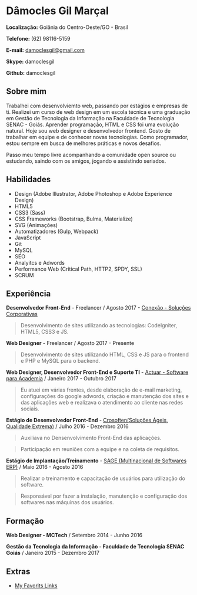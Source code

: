 # Dâmocles Gil Marçal

**Localização:** Goiânia do Centro-Oeste/GO - Brasil

**Telefone:** (62) 98116-5159

**E-mail:** damoclesgil@gmail.com

**Skype:** damoclesgil

**Github:** damoclesgil

## Sobre mim

Trabalhei com  desenvolviemto web, passando por estágios e empresas de ti. Realizei um curso de web design em um escola técnica e uma graduação em Gestão de Tecnologia da Informação na Faculdade de Tecnologia SENAC - Goiás. Aprender programação, HTML e CSS foi uma evolução natural. Hoje sou web designer e desenvolvedor frontend. Gosto de trabalhar em equipe e de conhecer novas tecnologias. Como programador, estou sempre em busca de melhores práticas e novos desafios.

Passo meu tempo livre acompanhando a comunidade open source ou estudando, saindo com os amigos, jogando e assistindo seriados.

## Habilidades

- Design (Adobe Illustrator, Adobe Photoshop e Adobe Experience Design)
- HTML5
- CSS3 (Sass)
- CSS Frameworks (Bootstrap, Bulma, Materialize)
- SVG (Animações)
- Automatizadores (Gulp, Webpack)
- JavaScript
- Git
- MySQL
- SEO
- Analyitcs e Adwords
- Performance Web (Critical Path, HTTP2, SPDY, SSL)
- SCRUM

## Experiência

**Desenvolvedor Front-End** - Freelancer / Agosto 2017 - [Conexão - Soluções Corporativas](http://conexaoproweb.com.br/site/)

> Desenvolvimento de sites utilizando as tecnologias: CodeIgniter, HTML5, CSS3 e JS.

**Web Designer** - Freelancer / Agosto 2017 - Presente

> Desenvolvimento de sites utilizando HTML, CSS e JS para o frontend e PHP e MySQL para o backend.

**Web Designer, Desenvolvedor Front-End e Suporte TI** - [Actuar - Software para Academia](https://actuar.com) / Janeiro 2017 - Outubro 2017

> Eu atuei em várias frentes, desde elaboração de e-mail marketing, configurações do google adwords, criação e manutenção dos sites e das aplicações web e realizava o atendimento ao cliente nas redes sociais.

**Estágio de Desenvolvedor Front-End** - [Crosoften(Soluções Ágeis, Qualidade Extrema)](https://crosoften.com/) / Julho 2016 - Dezembro 2016

> Auxiliava no Densenvolvimento Front-End das aplicações.

> Participação em reuniões com a equipe e na coleta de requisitos.

**Estágio de Implantação/Treinamento** - [SAGE (Multinacional de Softwares ERP)](http://www.sage.com/) / Maio 2016 - Agosto 2016

> Realizar o treinamento e capacitação de usuários para utilização do software.

> Responsável por fazer a instalação, manutenção e configuração dos softwares nas máquinas dos usuários.

## Formação

**Web Designer - MCTech** / Setembro 2014 - Junho 2016

**Gestão da Tecnologia da Informação - Faculdade de Tecnologia SENAC Goiás** / Janeiro 2015 - Dezembro 2017

## Extras

* [My Favorits Links](https://github.com/damoclesgil/favorites-links)